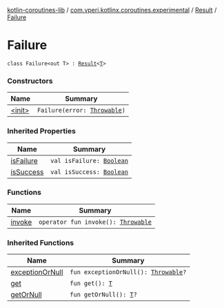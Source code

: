 [kotlin-coroutines-lib](../../../index.md) / [com.vperi.kotlinx.coroutines.experimental](../../index.md) / [Result](../index.md) / [Failure](./index.md)

# Failure

`class Failure<out T> : `[`Result`](../index.md)`<`[`T`](index.md#T)`>`

### Constructors

| Name | Summary |
|---|---|
| [&lt;init&gt;](-init-.md) | `Failure(error: `[`Throwable`](https://kotlinlang.org/api/latest/jvm/stdlib/kotlin/-throwable/index.html)`)` |

### Inherited Properties

| Name | Summary |
|---|---|
| [isFailure](../is-failure.md) | `val isFailure: `[`Boolean`](https://kotlinlang.org/api/latest/jvm/stdlib/kotlin/-boolean/index.html) |
| [isSuccess](../is-success.md) | `val isSuccess: `[`Boolean`](https://kotlinlang.org/api/latest/jvm/stdlib/kotlin/-boolean/index.html) |

### Functions

| Name | Summary |
|---|---|
| [invoke](invoke.md) | `operator fun invoke(): `[`Throwable`](https://kotlinlang.org/api/latest/jvm/stdlib/kotlin/-throwable/index.html) |

### Inherited Functions

| Name | Summary |
|---|---|
| [exceptionOrNull](../exception-or-null.md) | `fun exceptionOrNull(): `[`Throwable`](https://kotlinlang.org/api/latest/jvm/stdlib/kotlin/-throwable/index.html)`?` |
| [get](../get.md) | `fun get(): `[`T`](../index.md#T) |
| [getOrNull](../get-or-null.md) | `fun getOrNull(): `[`T`](../index.md#T)`?` |
